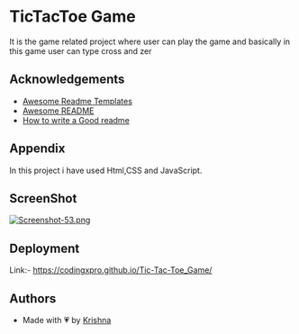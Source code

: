 # TicTacToe Game

It is the game related project where user can play the game and basically in this game user can type cross and zer

## Acknowledgements

 - [Awesome Readme Templates](https://awesomeopensource.com/project/elangosundar/awesome-README-templates)
 - [Awesome README](https://github.com/matiassingers/awesome-readme)
 - [How to write a Good readme](https://bulldogjob.com/news/449-how-to-write-a-good-readme-for-your-github-project)


## Appendix

In this project i have used Html,CSS and JavaScript.


## ScreenShot

[![Screenshot-53.png](https://i.postimg.cc/gjSFzcCB/Screenshot-53.png)](https://postimg.cc/kRbhwCXx)


## Deployment

Link:- https://codingxpro.github.io/Tic-Tac-Toe_Game/



## Authors

- Made with :heartpulse: by [Krishna](https://github.com/CodingXpro)

